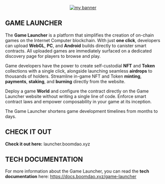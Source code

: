 <p align="center">
  <a href="logo" target="_blank" rel="noreferrer"><img src="https://github.com/BoomDAO/game-launcher/assets/29381374/875537bb-f9d4-4594-84e0-a7375ce46213" alt="my banner"></a>
</p>

## GAME LAUNCHER

The **Game Launcher** is a platform that simplifies the creation of on-chain games on the Internet Computer blockchain. With just **one click**, developers can upload **WebGL**, **PC**, and **Android** builds directly to canister smart contracts. All uploaded games are immediately surfaced on a dedicated discovery page for players to browse and play. 

Game developers have the power to create self-custodial **NFT** and **Token** collections with a single click, alongside launching seamless **airdrops** to thousands of holders. Streamline in-game NFT and Token **minting**, **payments**, **staking**, and **burning** directly from the website.

Deploy a game **World** and configure the contract directly on the Game Launcher website without writing a single line of code. Enforce smart contract laws and empower composability in your game at its inception.

The Game Launcher shortens game development timelines from months to days. 

## CHECK IT OUT

**Check it out here:** launcher.boomdao.xyz

## TECH DOCUMENTATION

For more information about the Game Launcher, you can read the **tech documentation** here: https://docs.boomdao.xyz/game-launcher
